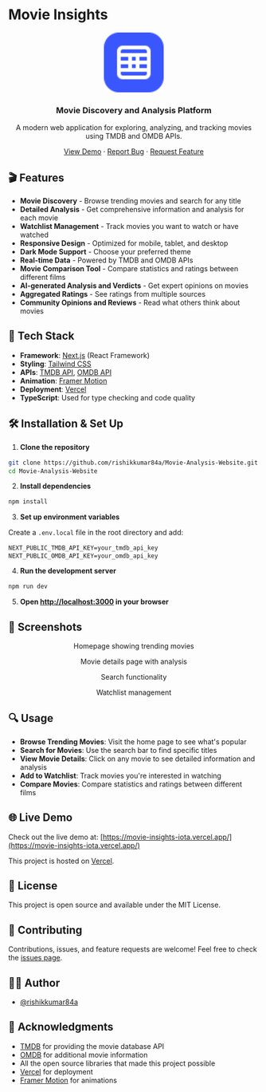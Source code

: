 # Movie Insights

<div align="center">
  <img src="public/favicon.svg" alt="Movie Insights Logo" width="120" />
  <h3>Movie Discovery and Analysis Platform</h3>
  <p>A modern web application for exploring, analyzing, and tracking movies using TMDB and OMDB APIs.</p>
  
  <p>
    <a href="https://movie-insights-iota.vercel.app/">View Demo</a> · 
    <a href="https://github.com/rishikkumar84a/Movie-Analysis-Website/issues">Report Bug</a> · 
    <a href="https://github.com/rishikkumar84a/Movie-Analysis-Website/issues">Request Feature</a>
  </p>
</div>

## 🎬 Features

- **Movie Discovery** - Browse trending movies and search for any title
- **Detailed Analysis** - Get comprehensive information and analysis for each movie
- **Watchlist Management** - Track movies you want to watch or have watched
- **Responsive Design** - Optimized for mobile, tablet, and desktop
- **Dark Mode Support** - Choose your preferred theme
- **Real-time Data** - Powered by TMDB and OMDB APIs
- **Movie Comparison Tool** - Compare statistics and ratings between different films
- **AI-generated Analysis and Verdicts** - Get expert opinions on movies
- **Aggregated Ratings** - See ratings from multiple sources
- **Community Opinions and Reviews** - Read what others think about movies

## 🚀 Tech Stack

- **Framework**: [Next.js](https://nextjs.org/) (React Framework)
- **Styling**: [Tailwind CSS](https://tailwindcss.com/)
- **APIs**: [TMDB API](https://www.themoviedb.org/documentation/api), [OMDB API](https://www.omdbapi.com/)
- **Animation**: [Framer Motion](https://www.framer.com/motion/)
- **Deployment**: [Vercel](https://vercel.com/)
- **TypeScript**: Used for type checking and code quality

## 🛠️ Installation & Set Up

1. **Clone the repository**

```bash
git clone https://github.com/rishikkumar84a/Movie-Analysis-Website.git
cd Movie-Analysis-Website
```

2. **Install dependencies**

```bash
npm install
```

3. **Set up environment variables**

Create a `.env.local` file in the root directory and add:

```env
NEXT_PUBLIC_TMDB_API_KEY=your_tmdb_api_key
NEXT_PUBLIC_OMDB_API_KEY=your_omdb_api_key
```

4. **Run the development server**

```bash
npm run dev
```

5. **Open [http://localhost:3000](http://localhost:3000) in your browser**

## 📱 Screenshots

<div align="center">
  <p>Homepage showing trending movies</p>
  <p>Movie details page with analysis</p>
  <p>Search functionality</p>
  <p>Watchlist management</p>
</div>

## 🔍 Usage

- **Browse Trending Movies**: Visit the home page to see what's popular
- **Search for Movies**: Use the search bar to find specific titles
- **View Movie Details**: Click on any movie to see detailed information and analysis
- **Add to Watchlist**: Track movies you're interested in watching
- **Compare Movies**: Compare statistics and ratings between different films

## 🌐 Live Demo

Check out the live demo at: [https://movie-insights-iota.vercel.app/](https://movie-insights-iota.vercel.app/)

This project is hosted on [Vercel](https://vercel.com/).

## 📝 License

This project is open source and available under the MIT License.

## 🤝 Contributing

Contributions, issues, and feature requests are welcome! Feel free to check the [issues page](https://github.com/rishikkumar84a/Movie-Analysis-Website/issues).

## 👨‍💻 Author

- [@rishikkumar84a](https://github.com/rishikkumar84a)

## 🙏 Acknowledgments

- [TMDB](https://www.themoviedb.org/) for providing the movie database API
- [OMDB](https://www.omdbapi.com/) for additional movie information
- All the open source libraries that made this project possible
- [Vercel](https://vercel.com/) for deployment
- [Framer Motion](https://www.framer.com/motion/) for animations

